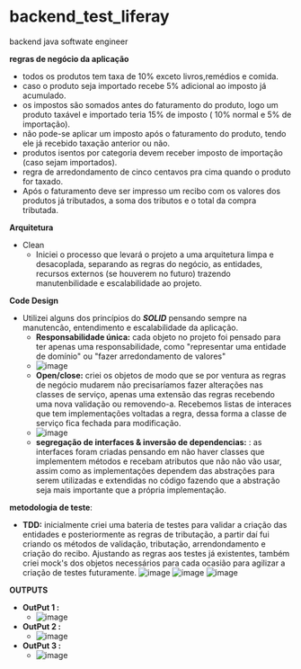 # backend_test_liferay
backend java softwate engineer 


__regras de negócio da aplicação__

 * todos os produtos tem taxa de 10% exceto livros,remédios e comida.
 * caso o produto seja importado recebe 5% adicional ao imposto já acumulado.
 * os impostos são somados antes do faturamento do produto, logo um produto taxável e importado teria 15% de imposto ( 10% normal e 5% de importação).
 * não pode-se aplicar um imposto após o faturamento do produto, tendo ele já recebido taxação anterior ou não.
 * produtos isentos por categoria devem receber imposto de importação (caso sejam importados).
 * regra de arredondamento de cinco centavos pra cima quando o produto for taxado.
 * Após o faturamento deve ser impresso um recibo com os valores dos produtos já tributados, a soma dos tributos e o total da compra tributada. 

__Arquitetura__

* Clean
  * Iniciei o processo que levará o projeto a uma arquitetura limpa e desacoplada, separando as regras do negócio, as entidades, recursos externos (se houverem no futuro) trazendo manutenbilidade e escalabilidade ao projeto.

__Code Design__

* Utilizei alguns dos princípios do ___SOLID___ pensando sempre na manutencão, entendimento e escalabilidade da aplicação.
  * __Responsabilidade única:__ cada objeto no projeto foi pensado para ter apenas uma responsabilidade, como "representar uma entidade de domínio" ou "fazer arredondamento de valores"
  * ![image](https://user-images.githubusercontent.com/6961441/111087037-33c46280-84fe-11eb-96b6-36cbbf154905.png)
  * __Open/close:__ criei os objetos de modo que se por ventura as regras de negócio mudarem não precisaríamos fazer alterações nas classes de serviço, apenas uma extensão das regras recebendo uma nova validação ou removendo-a. Recebemos listas de interaces que tem implementações voltadas a regra, dessa forma a classe de serviço fica fechada para modificação.
  * ![image](https://user-images.githubusercontent.com/6961441/111087415-40e25100-8500-11eb-8a46-9f5d5b3dde8d.png)
  * __segregação de interfaces & inversão de dependencias:__ : as interfaces foram criadas pensando em não haver classes que implementem métodos e recebam atributos que não não vão usar, assim como as implementações dependem das abstrações para serem utilizadas e extendidas no código fazendo que a abstração seja mais importante que a própria implementação.

__metodologia de teste__: 

* __TDD:__ inicialmente criei uma bateria de testes para validar a criação das entidades e posteriormente as regras de tributação, a partir daí fui criando os métodos de validação, tributação, arrendondamento e criação do recibo. Ajustando as regras aos testes já existentes, também criei mock's dos objetos necessários para cada ocasião para agilizar a criação de testes futuramente.
![image](https://user-images.githubusercontent.com/6961441/111087967-894f3e00-8503-11eb-8f04-f6aff14efc09.png)
![image](https://user-images.githubusercontent.com/6961441/111087984-a257ef00-8503-11eb-9786-26a3bfc0971b.png)
![image](https://user-images.githubusercontent.com/6961441/111088020-daf7c880-8503-11eb-9a79-8d712953e68a.png)

__OUTPUTS__

* __OutPut 1 :__
  * ![image](https://user-images.githubusercontent.com/6961441/111088424-db915e80-8505-11eb-89af-39d78b6368e9.png)
* __OutPut 2 :__
  * ![image](https://user-images.githubusercontent.com/6961441/111088460-13000b00-8506-11eb-92dd-c774964195cc.png)
* __OutPut 3 :__
  * ![image](https://user-images.githubusercontent.com/6961441/111088495-3b880500-8506-11eb-8764-5d729a16cf57.png)
